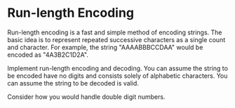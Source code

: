 # Run-length Encoding

Run-length encoding is a fast and simple method of encoding strings. 
The basic idea is to represent repeated successive characters as a single count and character. 
For example, the string "AAAABBBCCDAA" would be encoded as "4A3B2C1D2A".

Implement run-length encoding and decoding. You can assume the string to be encoded have 
no digits and consists solely of alphabetic characters. 
You can assume the string to be decoded is valid.

Consider how you would handle double digit numbers.